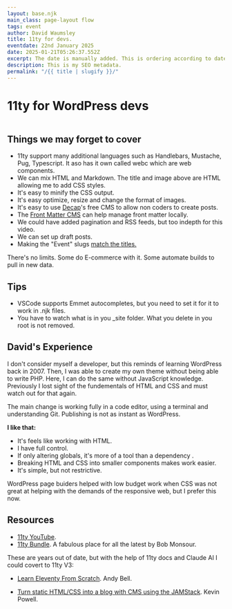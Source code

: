 ```yaml
---
layout: base.njk
main_class: page-layout flow
tags: event
author: David Waumsley
title: 11ty for devs.
eventdate: 22nd January 2025
date: 2025-01-21T05:26:37.552Z
excerpt: The date is manually added. This is ordering according to date created.
description: This is my SEO metadata.
permalink: "/{{ title | slugify }}/"
---
```


<h1 class=" popout sidelines" >11ty for WordPress devs</h1>

<img class=" popout" src="https://picsum.photos/id/1/1920/500" alt="">
 

## Things we may forget to cover

- 11ty support many additional languages such as Handlebars, Mustache, Pug, Typescript. It aso has it own called webc which are web components.
- We can mix HTML and Markdown. The title and image above are HTML allowing me to add CSS styles.
- It's easy to minify the CSS output.
- It's easy optimize, resize and change the format of images.
- It's easy to use [Decap](https://decapcms.org/)'s free CMS to allow non coders to create posts.
- The [Front Matter CMS](https://frontmatter.codes/) can help manage front matter locally.
- We could have added pagination and RSS feeds, but too indepth for this video.
- We can set up draft posts.
- Making the "Event" slugs [match the titles.](https://www.11ty.dev/docs/filters/slugify/) 

There's no limits. Some do E-commerce with it. Some automate builds to pull in new data.

## Tips

 - VSCode supports Emmet autocompletes, but you need to set it for it to work in .njk files.
 - You have to watch what is in you _site folder. What you delete in you root is not removed.



## David's Experience

I don't consider myself a developer, but this reminds of learning WordPress back in 2007. Then, I was able to create my own theme without being able to write PHP. Here, I can do the same without JavaScript knowledge. Previously I lost sight of the fundementals of HTML and CSS and must watch out for that again.

The main change is working fully in a code editor, using a terminal and understanding Git. Publishing is not as instant as WordPress.

**I like that:**

 - It's feels like working with HTML.
 - I have full control.
 - If only altering globals, it's more of a tool than a dependency .
 - Breaking HTML and CSS into smaller components makes work easier.
 - It's simple, but not restrictive.

 WordPress page buiders helped with low budget work when CSS was not great at helping with the demands of the responsive web, but I prefer this now.

 ## Resources

 - [11ty YouTube](https://www.youtube.com/@EleventyVideo/videos).
- [11ty Bundle](https://11tybundle.dev/). A fabulous place for all the latest by Bob Monsour.

These are years out of date, but with the help of 11ty docs and Claude AI I could covert to 11ty V3:

- [Learn Eleventy From Scratch](https://learneleventyfromscratch.com/). Andy Bell.

- [Turn static HTML/CSS into a blog with CMS using the JAMStack](https://www.youtube.com/watch?v=4wD00RT6d-g). Kevin Powell.